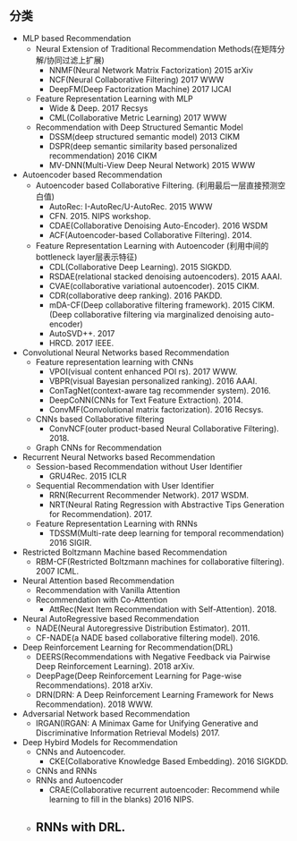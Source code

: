 ## 分类
- MLP based Recommendation
    - Neural Extension of Traditional Recommendation Methods(在矩阵分解/协同过滤上扩展)
        - NNMF(Neural Network Matrix Factorization) 2015 arXiv
        - NCF(Neural Collaborative Filtering) 2017 WWW
        - DeepFM(Deep Factorization Machine) 2017 IJCAI
    - Feature Representation Learning with MLP
        - Wide & Deep. 2017 Recsys
        - CML(Collaborative Metric Learning) 2017  WWW
    - Recommendation with Deep Structured Semantic Model
        - DSSM(deep structured semantic model) 2013 CIKM
        - DSPR(deep semantic similarity based personalized recommendation) 2016 CIKM
        - MV-DNN(Multi-View Deep Neural Network) 2015 WWW
- Autoencoder based Recommendation
    - Autoencoder based Collaborative Filtering. (利用最后一层直接预测空白值)
        - AutoRec: I-AutoRec/U-AutoRec. 2015 WWW
        - CFN. 2015. NIPS workshop.
        - CDAE(Collaborative Denoising Auto-Encoder). 2016 WSDM
        - ACF(Autoencoder-based Collaborative Filtering). 2014.
    - Feature Representation Learning with Autoencoder (利用中间的bottleneck layer层表示特征)
        - CDL(Collaborative Deep Learning). 2015 SIGKDD. 
        - RSDAE(relational stacked denoising autoencoders). 2015 AAAI.
        - CVAE(collaborative variational autoencoder). 2015 CIKM.
        - CDR(collaborative deep ranking). 2016 PAKDD.
        - mDA-CF(Deep collaborative filtering framework). 2015 CIKM. (Deep collaborative filtering via marginalized denoising auto-encoder)
        - AutoSVD++. 2017
        - HRCD. 2017 IEEE.
- Convolutional Neural Networks based Recommendation
    - Feature representation learning with CNNs
        - VPOI(visual content enhanced POI rs). 2017 WWW.
        - VBPR(visual Bayesian personalized ranking). 2016 AAAI.
        - ConTagNet(context-aware tag recommender system). 2016.
        - DeepCoNN(CNNs for Text Feature Extraction). 2014.
        - ConvMF(Convolutional matrix factorization). 2016 Recsys.
    - CNNs based Collaborative filtering
        - ConvNCF(outer product-based Neural Collaborative Filtering). 2018.
    - Graph CNNs for Recommendation
- Recurrent Neural Networks based Recommendation
    - Session-based Recommendation without User Identifier
        - GRU4Rec. 2015 ICLR   
    - Sequential Recommendation with User Identifier
        - RRN(Recurrent Recommender Network). 2017 WSDM.
        - NRT(Neural Rating Regression with Abstractive Tips Generation for Recommendation). 2017.
    - Feature Representation Learning with RNNs
        - TDSSM(Multi-rate deep learning for temporal recommendation) 2016 SIGIR.
- Restricted Boltzmann Machine based Recommendation
    - RBM-CF(Restricted Boltzmann machines for collaborative filtering). 2007 ICML.
- Neural Attention based Recommendation
    - Recommendation with Vanilla Attention
    - Recommendation with Co-Attention
        - AttRec(Next Item Recommendation with Self-Attention). 2018.
- Neural AutoRegressive based Recommendation
    - NADE(Neural Autoregressive Distribution Estimator). 2011.
    - CF-NADE(a NADE based collaborative filtering model). 2016.
- Deep Reinforcement Learning for Recommendation(DRL)
    - DEERS(Recommendations with Negative Feedback via Pairwise Deep Reinforcement Learning). 2018 arXiv.
    - DeepPage(Deep Reinforcement Learning for Page-wise Recommendations). 2018 arXiv.
    - DRN(DRN: A Deep Reinforcement Learning Framework for News Recommendation). 2018 WWW.
- Adversarial Network based Recommendation
    - IRGAN(IRGAN: A Minimax Game for Unifying Generative and Discriminative Information Retrieval Models) 2017.
- Deep Hybird Models for Recommendation
    - CNNs and Autoencoder.
        - CKE(Collaborative Knowledge Based Embedding). 2016 SIGKDD.
    - CNNs and RNNs
    - RNNs and Autoencoder
        - CRAE(Collaborative recurrent autoencoder: Recommend while learning to fill in the blanks) 2016 NIPS.
    - RNNs with DRL.
        - 